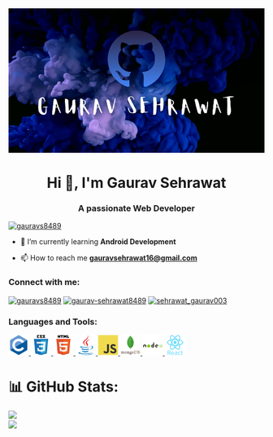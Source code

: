 <img src="images/header.png"/>
<h1 align="center">Hi 👋, I'm Gaurav Sehrawat</h1>
<h3 align="center">A passionate Web Developer</h3>

<p align="left"> <a href="https://twitter.com/gauravs8489" target="blank"><img src="https://img.shields.io/twitter/follow/gauravs8489?logo=twitter&style=for-the-badge" alt="gauravs8489" /></a> </p>

- 🌱 I’m currently learning **Android Development**

- 📫 How to reach me **gauravsehrawat16@gmail.com**

<h3 align="left">Connect with me:</h3>
<p align="left">
<a href="https://twitter.com/gauravs8489" target="blank"><img align="center" src="https://raw.githubusercontent.com/rahuldkjain/github-profile-readme-generator/master/src/images/icons/Social/twitter.svg" alt="gauravs8489" height="30" width="40" /></a>
<a href="https://linkedin.com/in/gaurav-sehrawat8489" target="blank"><img align="center" src="https://raw.githubusercontent.com/rahuldkjain/github-profile-readme-generator/master/src/images/icons/Social/linked-in-alt.svg" alt="gaurav-sehrawat8489" height="30" width="40" /></a>
<a href="https://instagram.com/sehrawat_gaurav003" target="blank"><img align="center" src="https://raw.githubusercontent.com/rahuldkjain/github-profile-readme-generator/master/src/images/icons/Social/instagram.svg" alt="sehrawat_gaurav003" height="30" width="40" /></a>
</p>

<h3 align="left">Languages and Tools:</h3>
<p align="left"> <a href="https://www.cprogramming.com/" target="_blank" rel="noreferrer"> <img src="https://raw.githubusercontent.com/devicons/devicon/master/icons/c/c-original.svg" alt="c" width="40" height="40"/> </a> <a href="https://www.w3schools.com/css/" target="_blank" rel="noreferrer"> <img src="https://raw.githubusercontent.com/devicons/devicon/master/icons/css3/css3-original-wordmark.svg" alt="css3" width="40" height="40"/> </a> <a href="https://www.w3.org/html/" target="_blank" rel="noreferrer"> <img src="https://raw.githubusercontent.com/devicons/devicon/master/icons/html5/html5-original-wordmark.svg" alt="html5" width="40" height="40"/> </a> <a href="https://www.java.com" target="_blank" rel="noreferrer"> <img src="https://raw.githubusercontent.com/devicons/devicon/master/icons/java/java-original.svg" alt="java" width="40" height="40"/> </a> <a href="https://developer.mozilla.org/en-US/docs/Web/JavaScript" target="_blank" rel="noreferrer"> <img src="https://raw.githubusercontent.com/devicons/devicon/master/icons/javascript/javascript-original.svg" alt="javascript" width="40" height="40"/> </a> <a href="https://www.mongodb.com/" target="_blank" rel="noreferrer"> <img src="https://raw.githubusercontent.com/devicons/devicon/master/icons/mongodb/mongodb-original-wordmark.svg" alt="mongodb" width="40" height="40"/> </a> <a href="https://nodejs.org" target="_blank" rel="noreferrer"> <img src="https://raw.githubusercontent.com/devicons/devicon/master/icons/nodejs/nodejs-original-wordmark.svg" alt="nodejs" width="40" height="40"/> </a> <a href="https://reactjs.org/" target="_blank" rel="noreferrer"> <img src="https://raw.githubusercontent.com/devicons/devicon/master/icons/react/react-original-wordmark.svg" alt="react" width="40" height="40"/> </a> </p>


# 📊 GitHub Stats:
![](https://github-readme-streak-stats.herokuapp.com/?user=gauravs8480&theme=dark&hide_border=true)<br/>
![](https://github-readme-stats.vercel.app/api/top-langs/?username=gauravs8480&theme=dark&hide_border=true&include_all_commits=false&count_private=false&layout=compact)
